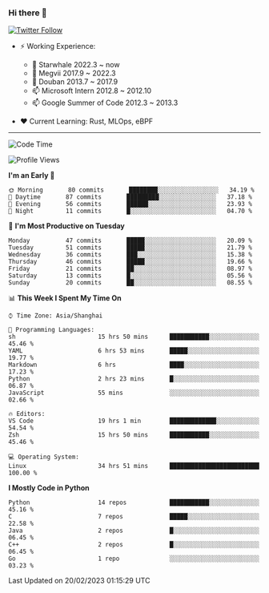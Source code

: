 ### Hi there 👋

[![Twitter Follow](https://img.shields.io/twitter/follow/tianweidut?style=social)](https://twitter.com/tianweidut)

- ⚡ Working Experience:
  - 🔭 Starwhale 2022.3 ~ now
  - 🌱 Megvii 2017.9 ~ 2022.3
  - 🌱 Douban 2013.7 ~ 2017.9
  - 📫 Microsoft Intern 2012.8 ~ 2012.10
  - 📫 Google Summer of Code 2012.3 ~ 2013.3

- ❤️ Current Learning: Rust, MLOps, eBPF

---
<!--START_SECTION:waka-->
![Code Time](http://img.shields.io/badge/Code%20Time-3%2C690%20hrs%2030%20mins-blue)

![Profile Views](http://img.shields.io/badge/Profile%20Views-0-blue)

**I'm an Early 🐤** 

```text
🌞 Morning       80 commits       ████████░░░░░░░░░░░░░░░░░   34.19 % 
🌆 Daytime       87 commits       █████████░░░░░░░░░░░░░░░░   37.18 % 
🌃 Evening       56 commits       ██████░░░░░░░░░░░░░░░░░░░   23.93 % 
🌙 Night         11 commits       █░░░░░░░░░░░░░░░░░░░░░░░░   04.70 % 

```
📅 **I'm Most Productive on Tuesday** 

```text
Monday          47 commits       █████░░░░░░░░░░░░░░░░░░░░   20.09 % 
Tuesday         51 commits       █████░░░░░░░░░░░░░░░░░░░░   21.79 % 
Wednesday       36 commits       ███░░░░░░░░░░░░░░░░░░░░░░   15.38 % 
Thursday        46 commits       █████░░░░░░░░░░░░░░░░░░░░   19.66 % 
Friday          21 commits       ██░░░░░░░░░░░░░░░░░░░░░░░   08.97 % 
Saturday        13 commits       █░░░░░░░░░░░░░░░░░░░░░░░░   05.56 % 
Sunday          20 commits       ██░░░░░░░░░░░░░░░░░░░░░░░   08.55 % 

```


📊 **This Week I Spent My Time On** 

```text
⌚︎ Time Zone: Asia/Shanghai

💬 Programming Languages: 
sh                       15 hrs 50 mins      ███████████░░░░░░░░░░░░░░   45.46 % 
YAML                     6 hrs 53 mins       █████░░░░░░░░░░░░░░░░░░░░   19.77 % 
Markdown                 6 hrs               ████░░░░░░░░░░░░░░░░░░░░░   17.23 % 
Python                   2 hrs 23 mins       █░░░░░░░░░░░░░░░░░░░░░░░░   06.87 % 
JavaScript               55 mins             ░░░░░░░░░░░░░░░░░░░░░░░░░   02.66 % 

🔥 Editors: 
VS Code                  19 hrs 1 min        █████████████░░░░░░░░░░░░   54.54 % 
Zsh                      15 hrs 50 mins      ███████████░░░░░░░░░░░░░░   45.46 % 

💻 Operating System: 
Linux                    34 hrs 51 mins      █████████████████████████   100.00 % 

```

**I Mostly Code in Python** 

```text
Python                   14 repos            ███████████░░░░░░░░░░░░░░   45.16 % 
C                        7 repos             █████░░░░░░░░░░░░░░░░░░░░   22.58 % 
Java                     2 repos             █░░░░░░░░░░░░░░░░░░░░░░░░   06.45 % 
C++                      2 repos             █░░░░░░░░░░░░░░░░░░░░░░░░   06.45 % 
Go                       1 repo              ░░░░░░░░░░░░░░░░░░░░░░░░░   03.23 % 

```



 Last Updated on 20/02/2023 01:15:29 UTC
<!--END_SECTION:waka-->